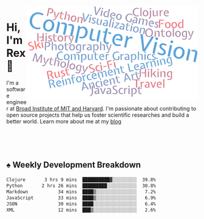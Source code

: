 <img src="https://raw.githubusercontent.com/rexwangcc/rexwangcc/master/myself.png" alt="Rex!" width="450" height="250" align="right">

# Hi, I'm Rex 👋

I'm a software engineer at [Broad Institute of MIT and Harvard](https://www.broadinstitute.org/). I'm passionate about contributing to open source projects that help us foster scientific researches and build a better world. Learn more about me at my [blog](https://rexwang.cc)

<br>
<br>
<br>

<table>
<tr valign="top" width="50%">
<!-- <td > -->

## ♠ Weekly Development Breakdown

<!-- code_time starts -->

```text
Clojure       3 hrs 9 mins  ██████████▓░░░░░░░░░  39.8%
Python       2 hrs 26 mins  █████████░░░░░░░░░░░  30.8%
Markdown           34 mins  ████▒░░░░░░░░░░░░░░░   7.2%
JavaScript         33 mins  ████▒░░░░░░░░░░░░░░░   6.9%
JSON               30 mins  ████░░░░░░░░░░░░░░░░   6.4%
XML                12 mins  ███▒░░░░░░░░░░░░░░░░   2.6%
```

<!-- code_time ends -->

<!-- Placeholder for my Game statuses -->

<!-- <td valign="top" width="50%">

#### ♦ My Personal Progress

</td> -->

</tr>
</table>
